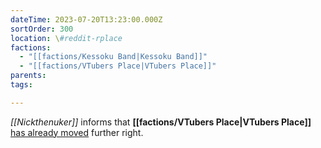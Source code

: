 ```yaml
---
dateTime: 2023-07-20T13:23:00.000Z
sortOrder: 300
location: \#reddit-rplace
factions:
  - "[[factions/Kessoku Band|Kessoku Band]]"
  - "[[factions/VTubers Place|VTubers Place]]"
parents: 
tags: 

---
```

*[[Nickthenuker]]* informs that **[[factions/VTubers Place|VTubers Place]]** [has already moved](discord://discord.com/channels/1093664259273130084/1131230952119615600/1131577177796780072) further right.

